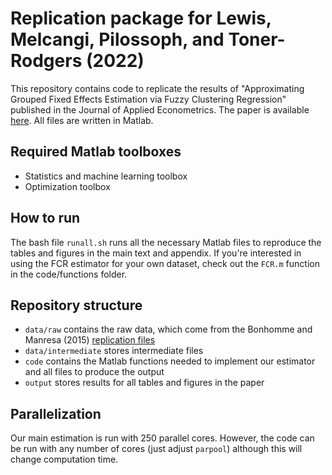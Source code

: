 # Replication package for Lewis, Melcangi, Pilossoph, and Toner-Rodgers (2022)

This repository contains code to replicate the results of  "Approximating Grouped Fixed Effects Estimation via Fuzzy Clustering Regression" published in the Journal of Applied Econometrics. The paper is available [here](https://drive.google.com/file/d/1U_MJHtJcB7H1Edv3xceilU_HJoxhLssP/view). All files are written in Matlab.

## Required Matlab toolboxes

- Statistics and machine learning toolbox
- Optimization toolbox

## How to run

The bash file `runall.sh` runs all the necessary Matlab files to reproduce the tables and figures in the main text and appendix. If you're interested in using the FCR estimator for your own dataset, check out the `FCR.m` function in the code/functions folder.

## Repository structure

- `data/raw` contains the raw data, which come from the Bonhomme and Manresa (2015) [replication files](https://www.dropbox.com/s/ssjabvc2hxa5791/Bonhomme_Manresa_codes.zip?dl=0)
- `data/intermediate` stores intermediate files
- `code` contains the Matlab functions needed to implement our estimator and all files to produce the output
- `output` stores results for all tables and figures in the paper

## Parallelization

Our main estimation is run with 250 parallel cores. However, the code can be run with any number of cores (just adjust `parpool`) although this will change computation time.






